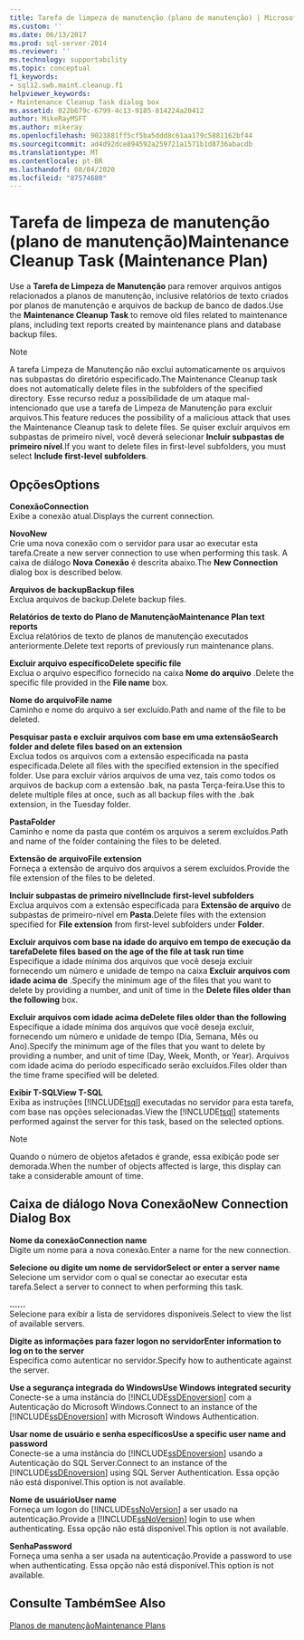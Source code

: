 ```yaml
---
title: Tarefa de limpeza de manutenção (plano de manutenção) | Microsoft Docs
ms.custom: ''
ms.date: 06/13/2017
ms.prod: sql-server-2014
ms.reviewer: ''
ms.technology: supportability
ms.topic: conceptual
f1_keywords:
- sql12.swb.maint.cleanup.f1
helpviewer_keywords:
- Maintenance Cleanup Task dialog box
ms.assetid: 022b679c-6799-4c13-9185-814224a20412
author: MikeRayMSFT
ms.author: mikeray
ms.openlocfilehash: 9023881ff5cf5ba5ddd8c61aa179c5881162bf44
ms.sourcegitcommit: ad4d92dce894592a259721a1571b1d8736abacdb
ms.translationtype: MT
ms.contentlocale: pt-BR
ms.lasthandoff: 08/04/2020
ms.locfileid: "87574680"
---
```

# <a name="maintenance-cleanup-task-maintenance-plan"></a><span data-ttu-id="3f814-102">Tarefa de limpeza de manutenção (plano de manutenção)</span><span class="sxs-lookup"><span data-stu-id="3f814-102">Maintenance Cleanup Task (Maintenance Plan)</span></span>
  <span data-ttu-id="3f814-103">Use a **Tarefa de Limpeza de Manutenção** para remover arquivos antigos relacionados a planos de manutenção, inclusive relatórios de texto criados por planos de manutenção e arquivos de backup de banco de dados.</span><span class="sxs-lookup"><span data-stu-id="3f814-103">Use the **Maintenance Cleanup Task** to remove old files related to maintenance plans, including text reports created by maintenance plans and database backup files.</span></span>  
  
> [!NOTE]  
>  <span data-ttu-id="3f814-104">A tarefa Limpeza de Manutenção não exclui automaticamente os arquivos nas subpastas do diretório especificado.</span><span class="sxs-lookup"><span data-stu-id="3f814-104">The Maintenance Cleanup task does not automatically delete files in the subfolders of the specified directory.</span></span> <span data-ttu-id="3f814-105">Esse recurso reduz a possibilidade de um ataque mal-intencionado que use a tarefa de Limpeza de Manutenção para excluir arquivos.</span><span class="sxs-lookup"><span data-stu-id="3f814-105">This feature reduces the possibility of a malicious attack that uses the Maintenance Cleanup task to delete files.</span></span> <span data-ttu-id="3f814-106">Se quiser excluir arquivos em subpastas de primeiro nível, você deverá selecionar **Incluir subpastas de primeiro nível**.</span><span class="sxs-lookup"><span data-stu-id="3f814-106">If you want to delete files in first-level subfolders, you must select **Include first-level subfolders**.</span></span>  
  
## <a name="options"></a><span data-ttu-id="3f814-107">Opções</span><span class="sxs-lookup"><span data-stu-id="3f814-107">Options</span></span>  
 <span data-ttu-id="3f814-108">**Conexão**</span><span class="sxs-lookup"><span data-stu-id="3f814-108">**Connection**</span></span>  
 <span data-ttu-id="3f814-109">Exibe a conexão atual.</span><span class="sxs-lookup"><span data-stu-id="3f814-109">Displays the current connection.</span></span>  
  
 <span data-ttu-id="3f814-110">**Novo**</span><span class="sxs-lookup"><span data-stu-id="3f814-110">**New**</span></span>  
 <span data-ttu-id="3f814-111">Crie uma nova conexão com o servidor para usar ao executar esta tarefa.</span><span class="sxs-lookup"><span data-stu-id="3f814-111">Create a new server connection to use when performing this task.</span></span> <span data-ttu-id="3f814-112">A caixa de diálogo **Nova Conexão** é descrita abaixo.</span><span class="sxs-lookup"><span data-stu-id="3f814-112">The **New Connection** dialog box is described below.</span></span>  
  
 <span data-ttu-id="3f814-113">**Arquivos de backup**</span><span class="sxs-lookup"><span data-stu-id="3f814-113">**Backup files**</span></span>  
 <span data-ttu-id="3f814-114">Exclua arquivos de backup.</span><span class="sxs-lookup"><span data-stu-id="3f814-114">Delete backup files.</span></span>  
  
 <span data-ttu-id="3f814-115">**Relatórios de texto do Plano de Manutenção**</span><span class="sxs-lookup"><span data-stu-id="3f814-115">**Maintenance Plan text reports**</span></span>  
 <span data-ttu-id="3f814-116">Exclua relatórios de texto de planos de manutenção executados anteriormente.</span><span class="sxs-lookup"><span data-stu-id="3f814-116">Delete text reports of previously run maintenance plans.</span></span>  
  
 <span data-ttu-id="3f814-117">**Excluir arquivo específico**</span><span class="sxs-lookup"><span data-stu-id="3f814-117">**Delete specific file**</span></span>  
 <span data-ttu-id="3f814-118">Exclua o arquivo específico fornecido na caixa **Nome do arquivo** .</span><span class="sxs-lookup"><span data-stu-id="3f814-118">Delete the specific file provided in the **File name** box.</span></span>  
  
 <span data-ttu-id="3f814-119">**Nome do arquivo**</span><span class="sxs-lookup"><span data-stu-id="3f814-119">**File name**</span></span>  
 <span data-ttu-id="3f814-120">Caminho e nome do arquivo a ser excluído.</span><span class="sxs-lookup"><span data-stu-id="3f814-120">Path and name of the file to be deleted.</span></span>  
  
 <span data-ttu-id="3f814-121">**Pesquisar pasta e excluir arquivos com base em uma extensão**</span><span class="sxs-lookup"><span data-stu-id="3f814-121">**Search folder and delete files based on an extension**</span></span>  
 <span data-ttu-id="3f814-122">Exclua todos os arquivos com a extensão especificada na pasta especificada.</span><span class="sxs-lookup"><span data-stu-id="3f814-122">Delete all files with the specified extension in the specified folder.</span></span> <span data-ttu-id="3f814-123">Use para excluir vários arquivos de uma vez, tais como todos os arquivos de backup com a extensão .bak, na pasta Terça-feira.</span><span class="sxs-lookup"><span data-stu-id="3f814-123">Use this to delete multiple files at once, such as all backup files with the .bak extension, in the Tuesday folder.</span></span>  
  
 <span data-ttu-id="3f814-124">**Pasta**</span><span class="sxs-lookup"><span data-stu-id="3f814-124">**Folder**</span></span>  
 <span data-ttu-id="3f814-125">Caminho e nome da pasta que contém os arquivos a serem excluídos.</span><span class="sxs-lookup"><span data-stu-id="3f814-125">Path and name of the folder containing the files to be deleted.</span></span>  
  
 <span data-ttu-id="3f814-126">**Extensão de arquivo**</span><span class="sxs-lookup"><span data-stu-id="3f814-126">**File extension**</span></span>  
 <span data-ttu-id="3f814-127">Forneça a extensão de arquivo dos arquivos a serem excluídos.</span><span class="sxs-lookup"><span data-stu-id="3f814-127">Provide the file extension of the files to be deleted.</span></span>  
  
 <span data-ttu-id="3f814-128">**Incluir subpastas de primeiro nível**</span><span class="sxs-lookup"><span data-stu-id="3f814-128">**Include first-level subfolders**</span></span>  
 <span data-ttu-id="3f814-129">Exclua arquivos com a extensão especificada para **Extensão de arquivo** de subpastas de primeiro-nível em **Pasta**.</span><span class="sxs-lookup"><span data-stu-id="3f814-129">Delete files with the extension specified for **File extension** from first-level subfolders under **Folder**.</span></span>  
  
 <span data-ttu-id="3f814-130">**Excluir arquivos com base na idade do arquivo em tempo de execução da tarefa**</span><span class="sxs-lookup"><span data-stu-id="3f814-130">**Delete files based on the age of the file at task run time**</span></span>  
 <span data-ttu-id="3f814-131">Especifique a idade mínima dos arquivos que você deseja excluir fornecendo um número e unidade de tempo na caixa **Excluir arquivos com idade acima de** .</span><span class="sxs-lookup"><span data-stu-id="3f814-131">Specify the minimum age of the files that you want to delete by providing a number, and unit of time in the **Delete files older than the following** box.</span></span>  
  
 <span data-ttu-id="3f814-132">**Excluir arquivos com idade acima de**</span><span class="sxs-lookup"><span data-stu-id="3f814-132">**Delete files older than the following**</span></span>  
 <span data-ttu-id="3f814-133">Especifique a idade mínima dos arquivos que você deseja excluir, fornecendo um número e unidade de tempo (Dia, Semana, Mês ou Ano).</span><span class="sxs-lookup"><span data-stu-id="3f814-133">Specify the minimum age of the files that you want to delete by providing a number, and unit of time (Day, Week, Month, or Year).</span></span> <span data-ttu-id="3f814-134">Arquivos com idade acima do período especificado serão excluídos.</span><span class="sxs-lookup"><span data-stu-id="3f814-134">Files older than the time frame specified will be deleted.</span></span>  
  
 <span data-ttu-id="3f814-135">**Exibir T-SQL**</span><span class="sxs-lookup"><span data-stu-id="3f814-135">**View T-SQL**</span></span>  
 <span data-ttu-id="3f814-136">Exiba as instruções [!INCLUDE[tsql](../../includes/tsql-md.md)] executadas no servidor para esta tarefa, com base nas opções selecionadas.</span><span class="sxs-lookup"><span data-stu-id="3f814-136">View the [!INCLUDE[tsql](../../includes/tsql-md.md)] statements performed against the server for this task, based on the selected options.</span></span>  
  
> [!NOTE]  
>  <span data-ttu-id="3f814-137">Quando o número de objetos afetados é grande, essa exibição pode ser demorada.</span><span class="sxs-lookup"><span data-stu-id="3f814-137">When the number of objects affected is large, this display can take a considerable amount of time.</span></span>  
  
## <a name="new-connection-dialog-box"></a><span data-ttu-id="3f814-138">Caixa de diálogo Nova Conexão</span><span class="sxs-lookup"><span data-stu-id="3f814-138">New Connection Dialog Box</span></span>  
 <span data-ttu-id="3f814-139">**Nome da conexão**</span><span class="sxs-lookup"><span data-stu-id="3f814-139">**Connection name**</span></span>  
 <span data-ttu-id="3f814-140">Digite um nome para a nova conexão.</span><span class="sxs-lookup"><span data-stu-id="3f814-140">Enter a name for the new connection.</span></span>  
  
 <span data-ttu-id="3f814-141">**Selecione ou digite um nome de servidor**</span><span class="sxs-lookup"><span data-stu-id="3f814-141">**Select or enter a server name**</span></span>  
 <span data-ttu-id="3f814-142">Selecione um servidor com o qual se conectar ao executar esta tarefa.</span><span class="sxs-lookup"><span data-stu-id="3f814-142">Select a server to connect to when performing this task.</span></span>  
  
 <span data-ttu-id="3f814-143">**...**</span><span class="sxs-lookup"><span data-stu-id="3f814-143">**...**</span></span>  
 <span data-ttu-id="3f814-144">Selecione para exibir a lista de servidores disponíveis.</span><span class="sxs-lookup"><span data-stu-id="3f814-144">Select to view the list of available servers.</span></span>  
  
 <span data-ttu-id="3f814-145">**Digite as informações para fazer logon no servidor**</span><span class="sxs-lookup"><span data-stu-id="3f814-145">**Enter information to log on to the server**</span></span>  
 <span data-ttu-id="3f814-146">Especifica como autenticar no servidor.</span><span class="sxs-lookup"><span data-stu-id="3f814-146">Specify how to authenticate against the server.</span></span>  
  
 <span data-ttu-id="3f814-147">**Use a segurança integrada do Windows**</span><span class="sxs-lookup"><span data-stu-id="3f814-147">**Use Windows integrated security**</span></span>  
 <span data-ttu-id="3f814-148">Conecte-se a uma instância do [!INCLUDE[ssDEnoversion](../../includes/ssdenoversion-md.md)] com a Autenticação do Microsoft Windows.</span><span class="sxs-lookup"><span data-stu-id="3f814-148">Connect to an instance of the [!INCLUDE[ssDEnoversion](../../includes/ssdenoversion-md.md)] with Microsoft Windows Authentication.</span></span>  
  
 <span data-ttu-id="3f814-149">**Usar nome de usuário e senha específicos**</span><span class="sxs-lookup"><span data-stu-id="3f814-149">**Use a specific user name and password**</span></span>  
 <span data-ttu-id="3f814-150">Conecte-se a uma instância do [!INCLUDE[ssDEnoversion](../../includes/ssdenoversion-md.md)] usando a Autenticação do SQL Server.</span><span class="sxs-lookup"><span data-stu-id="3f814-150">Connect to an instance of the [!INCLUDE[ssDEnoversion](../../includes/ssdenoversion-md.md)] using SQL Server Authentication.</span></span> <span data-ttu-id="3f814-151">Essa opção não está disponível.</span><span class="sxs-lookup"><span data-stu-id="3f814-151">This option is not available.</span></span>  
  
 <span data-ttu-id="3f814-152">**Nome de usuário**</span><span class="sxs-lookup"><span data-stu-id="3f814-152">**User name**</span></span>  
 <span data-ttu-id="3f814-153">Forneça um logon do [!INCLUDE[ssNoVersion](../../includes/ssnoversion-md.md)] a ser usado na autenticação.</span><span class="sxs-lookup"><span data-stu-id="3f814-153">Provide a [!INCLUDE[ssNoVersion](../../includes/ssnoversion-md.md)] login to use when authenticating.</span></span> <span data-ttu-id="3f814-154">Essa opção não está disponível.</span><span class="sxs-lookup"><span data-stu-id="3f814-154">This option is not available.</span></span>  
  
 <span data-ttu-id="3f814-155">**Senha**</span><span class="sxs-lookup"><span data-stu-id="3f814-155">**Password**</span></span>  
 <span data-ttu-id="3f814-156">Forneça uma senha a ser usada na autenticação.</span><span class="sxs-lookup"><span data-stu-id="3f814-156">Provide a password to use when authenticating.</span></span> <span data-ttu-id="3f814-157">Essa opção não está disponível.</span><span class="sxs-lookup"><span data-stu-id="3f814-157">This option is not available.</span></span>  
  
## <a name="see-also"></a><span data-ttu-id="3f814-158">Consulte Também</span><span class="sxs-lookup"><span data-stu-id="3f814-158">See Also</span></span>  
 [<span data-ttu-id="3f814-159">Planos de manutenção</span><span class="sxs-lookup"><span data-stu-id="3f814-159">Maintenance Plans</span></span>](maintenance-plans.md)  
  
  
